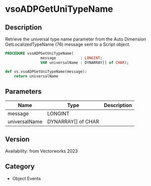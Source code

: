 # vsoADPGetUniTypeName

## Description
Retrieve the universal type name parameter from the Auto Dimension GetLocalizedTypeName (76) message sent to a Script object.

```pascal
PROCEDURE vsoADPGetUniTypeName(
				message           : LONGINT;
				VAR universalName : DYNARRAY[] of CHAR);
```

```python
def vs.vsoADPGetUniTypeName(message):
    return universalName
```

## Parameters
|Name|Type|Description|
|---|---|---|
|message|LONGINT|   |
|universalName|DYNARRAY[] of CHAR|   |

## Version
Availability: from Vectorworks 2023

## Category
* Object Events

